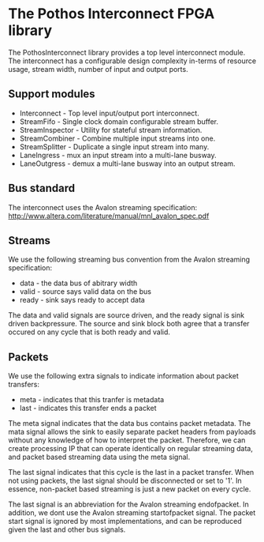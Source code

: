 # The Pothos Interconnect FPGA library

The PothosInterconnect library provides a top level interconnect module.
The interconnect has a configurable design complexity in-terms of
resource usage, stream width, number of input and output ports.

## Support modules

* Interconnect - Top level input/output port interconnect.
* StreamFifo - Single clock domain configurable stream buffer.
* StreamInspector - Utility for stateful stream information.
* StreamCombiner - Combine multiple input streams into one.
* StreamSplitter - Duplicate a single input stream into many.
* LaneIngress - mux an input stream into a multi-lane busway.
* LaneOutgress - demux a multi-lane busway into an output stream.

## Bus standard

The interconnect uses the Avalon streaming specification:
http://www.altera.com/literature/manual/mnl_avalon_spec.pdf

## Streams

We use the following streaming bus convention from the Avalon streaming specification:

* data - the data bus of abitrary width
* valid - source says valid data on the bus
* ready - sink says ready to accept data

The data and valid signals are source driven, and the ready signal is sink driven backpressure.
The source and sink block both agree that a transfer occured on any cycle that is both ready and valid.

## Packets

We use the following extra signals to indicate information about packet transfers:

* meta - indicates that this tranfer is metadata
* last - indicates this transfer ends a packet

The meta signal indicates that the data bus contains packet metadata.
The mata signal allows the sink to easily separate packet headers from payloads
without any knowledge of how to interpret the packet.
Therefore, we can create processing IP that can operate identically on
regular streaming data, and packet based streaming data using the meta signal.

The last signal indicates that this cycle is the last in a packet transfer.
When not using packets, the last signal should be disconnected or set to '1'.
In essence, non-packet based streaming is just a new packet on every cycle.

The last signal is an abbreviation for the Avalon streaming endofpacket.
In addition, we dont use the Avalon streaming startofpacket signal.
The packet start signal is ignored by most implementations,
and can be reproduced given the last and other bus signals.
